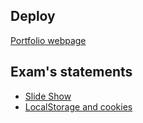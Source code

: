 ## Deploy
[Portfolio webpage](https://rafael2026.github.io/frontend/Portfolio)

## Exam's statements
- [Slide Show](https://drive.google.com/file/d/19SKMexgBjW22UR25lqHsDWu4g96dznS2/view?usp=sharing)
- [LocalStorage and cookies](https://drive.google.com/file/d/1JQ2KpRJGxMzRhYI9SaT65aQKUAUpCCBU/view?usp=sharing)